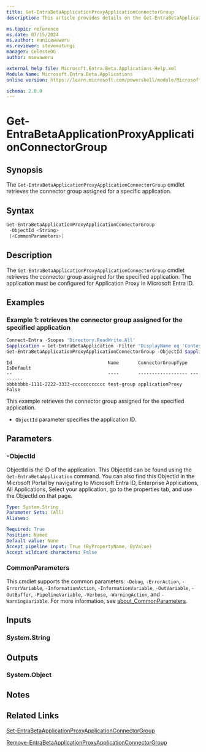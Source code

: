 ```yaml
---
title: Get-EntraBetaApplicationProxyApplicationConnectorGroup
description: This article provides details on the Get-EntraBetaApplicationProxyApplicationConnectorGroup.

ms.topic: reference
ms.date: 07/15/2024
ms.author: eunicewaweru
ms.reviewer: stevemutungi
manager: CelesteDG
author: msewaweru

external help file: Microsoft.Entra.Beta.Applications-Help.xml
Module Name: Microsoft.Entra.Beta.Applications
online version: https://learn.microsoft.com/powershell/module/Microsoft.Entra.Beta.Applications/Get-EntraBetaApplicationProxyApplicationConnectorGroup

schema: 2.0.0
---
```


# Get-EntraBetaApplicationProxyApplicationConnectorGroup

## Synopsis

The `Get-EntraBetaApplicationProxyApplicationConnectorGroup` cmdlet retrieves the connector group assigned for a specific application.

## Syntax

```powershell
Get-EntraBetaApplicationProxyApplicationConnectorGroup
 -ObjectId <String>
 [<CommonParameters>]
```

## Description

The `Get-EntraBetaApplicationProxyApplicationConnectorGroup` cmdlet retrieves the connector group assigned for the specified application.
The application must be configured for Application Proxy in Microsoft Entra ID.

## Examples

### Example 1: retrieves the connector group assigned for the specified application

```powershell
Connect-Entra -Scopes 'Directory.ReadWrite.All'
$application = Get-EntraBetaApplication -Filter "DisplayName eq 'Contoso App Proxy'"
Get-EntraBetaApplicationProxyApplicationConnectorGroup -ObjectId $application.Id
```

```Output
Id                                   Name       ConnectorGroupType IsDefault
--                                   ----       ------------------ ---------
bbbbbbbb-1111-2222-3333-cccccccccccc test-group applicationProxy       False
```

This example retrieves the connector group assigned for the specified application.

- `ObjectId` parameter specifies the application ID.

## Parameters

### -ObjectId

ObjectId is the ID of the application.
This ObjectId can be found using the `Get-EntraBetaApplication` command.
You can also find this ObjectId in the Microsoft Portal by navigating to Microsoft Entra ID, Enterprise Applications, All Applications, Select your application, go to the properties tab, and use the ObjectId on that page.

```yaml
Type: System.String
Parameter Sets: (All)
Aliases:

Required: True
Position: Named
Default value: None
Accept pipeline input: True (ByPropertyName, ByValue)
Accept wildcard characters: False
```

### CommonParameters

This cmdlet supports the common parameters: `-Debug`, `-ErrorAction`, `-ErrorVariable`, `-InformationAction`, `-InformationVariable`, `-OutVariable`, `-OutBuffer`, `-PipelineVariable`, `-Verbose`, `-WarningAction`, and `-WarningVariable`. For more information, see [about_CommonParameters](https://go.microsoft.com/fwlink/?LinkID=113216).

## Inputs

### System.String

## Outputs

### System.Object

## Notes

## Related Links

[Set-EntraBetaApplicationProxyApplicationConnectorGroup](Set-EntraBetaApplicationProxyApplicationConnectorGroup.md)

[Remove-EntraBetaApplicationProxyApplicationConnectorGroup](Remove-EntraBetaApplicationProxyApplicationConnectorGroup.md)
